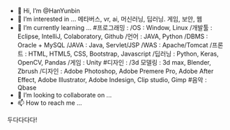 - 👋 Hi, I’m @HanYunbin
- 👀 I’m interested in ... 메타버스, vr, ai, 머신러닝, 딥러닝. 게임, 보안, 웹
- 🌱 I’m currently learning ... 
#프로그래밍 : 
    /OS : Window, Linux
    /개발툴 : Eclipse, IntelliJ, Colaboratory, Github
    /언어 : JAVA, Python
    /DBMS : Oracle + MySQL
    /JAVA : Java, Servlet/JSP
    /WAS : Apache/Tomcat
    /프론트 : HTML, HTML5, CSS, Bootstrap, Javascript
    /딥러닝 : Python, Keras, OpenCV, Pandas
    /게임 : Unity
#디자인 : 
     /3d 모델링 : 3d max, Blender, Zbrush
     /디자인 : Adobe Photoshop, Adobe Premere Pro, Adobe After Effect, Adobe Illustrator, Adobe Indesign, Clip studio, Gimp
#음악 : Qbase
- 💞️ I’m looking to collaborate on ...
- 📫 How to reach me ...

두다다다다!

<!---
HanYunbin/HanYunbin is a ✨ special ✨ repository because its `README.md` (this file) appears on your GitHub profile.
You can click the Preview link to take a look at your changes.
--->
